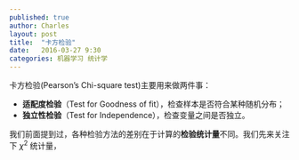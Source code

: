 ```yaml
---
published: true
author: Charles
layout: post
title:  "卡方检验"
date:   2016-03-27 9:30
categories: 机器学习 统计学
---
```


卡方检验(Pearson’s Chi-square test)主要用来做两件事：

- **适配度检验**（Test for Goodness of fit），检查样本是否符合某种随机分布；
- **独立性检验**（Test for Independence），检查变量之间是否独立。

我们前面提到过，各种检验方法的差别在于计算的**检验统计量**不同。我们先来关注下 $\chi^2$ 统计量，